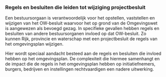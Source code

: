 ### Regels en besluiten die leiden tot wijziging projectbesluit 

Een bestuursorgaan is verantwoordelijk voor het opstellen, vaststellen en
wijzigen van het OW-besluit waarvoor het op grond van de Omgevingswet is
aangewezen als bevoegd gezag. In specifieke gevallen hebben regels en besluiten
van andere bestuursorganen invloed op dat OW-besluit. Zo kunnen Rijk, provincie
en waterschap met een projectbesluit de regels van het omgevingsplan wijzigen.

Hier wordt speciaal aandacht besteed aan de regels en besluiten die invloed
hebben op het omgevingsplan. De complexiteit die hiermee samenhangt en de impact
die de regels in het omgevingsplan hebben op initiatiefnemers, burgers,
bedrijven en instellingen rechtvaardigen een nadere uitwerking.
